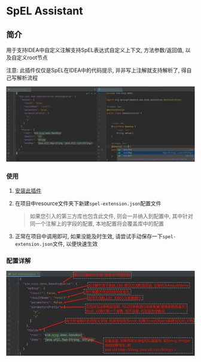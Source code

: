 # SpEL Assistant

## 简介

用于支持IDEA中自定义注解支持SpEL表达式自定义上下文, 方法参数/返回值, 以及自定义root节点

注意: 此插件仅仅是SpEL在IDEA中的代码提示, 并非写上注解就支持解析了, 得自己写解析流程

![demo](./doc/img/demo.png)

### 使用

1. [安装此插件](https://plugins.jetbrains.com/plugin/23337-spel-extension/)

2. 在项目中resource文件夹下新建`spel-extension.json`配置文件

   > 如果您引入的第三方库也包含此文件, 则会一并纳入到配置中, 其中针对同一个注解上的字段的配置, 本地配置将会覆盖库中的配置

3. 正常在项目中调用即可, 如果没能及时生效, 请尝试手动保存一下`spel-extension.json`文件, 以便快速生效

### 配置详解

![demo](./doc/img/json.png)
